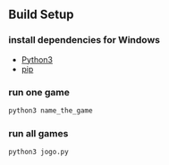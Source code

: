 ## Build Setup

### install dependencies for Windows

* [Python3](https://www.python.org/downloads/)
* [pip](https://pt.stackoverflow.com/questions/239047/como-instalar-o-pip-no-windows-10) 

### run one game
``` bash
python3 name_the_game
```

### run all games
``` bash
python3 jogo.py
```
